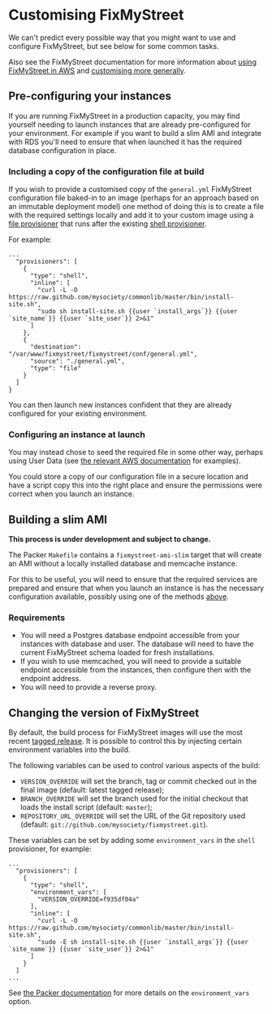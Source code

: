 # Customising FixMyStreet

We can't predict every possible way that you might want to use and configure
FixMyStreet, but see below for some common tasks.

Also see the FixMyStreet documentation for more information about
[using FixMyStreet in AWS](https://fixmystreet.org/install/ami/) and
[customising more generally](https://fixmystreet.org/customising/).

## Pre-configuring your instances

If you are running FixMyStreet in a production capacity, you may find yourself
needing to launch instances that are already pre-configured for your
environment. For example if you want to build a slim AMI and integrate with
RDS you'll need to ensure that when launched it has the required database
configuration in place.

### Including a copy of the configuration file at build

If you wish to provide a customised copy of the `general.yml`
FixMyStreet configuration file baked-in to an image (perhaps for an approach
based on an immutable deployment model) one method of doing this
is to create a file with the required settings locally and add it to your
custom image using a [file provisioner](https://www.packer.io/docs/provisioners/file.html)
that runs after the existing [shell provisioner](https://www.packer.io/docs/provisioners/shell.html).

For example:

```
...
  "provisioners": [
    {
      "type": "shell",
      "inline": [
        "curl -L -O https://raw.github.com/mysociety/commonlib/master/bin/install-site.sh",
        "sudo sh install-site.sh {{user `install_args`}} {{user `site_name`}} {{user `site_user`}} 2>&1"
      ]
    },
    {
      "destination": "/var/www/fixmystreet/fixmystreet/conf/general.yml",
      "source": "./general.yml",
      "type": "file"
    }
  ]
}
```

You can then launch new instances confident that they are already configured for
your existing environment.

### Configuring an instance at launch

You may instead chose to seed the required file in some other way, perhaps using
User Data (see [the relevant AWS documentation](https://docs.aws.amazon.com/AWSEC2/latest/UserGuide/user-data.html) for examples).

You could store a copy of our configuration file in a secure location and have
a script copy this into the right place and ensure the permissions were correct
when you launch an instance.

## Building a slim AMI

**This process is under development and subject to change.**

The Packer `Makefile` contains a `fixmystreet-ami-slim` target that will create an AMI
without a locally installed database and memcache instance.

For this to be useful, you will need to ensure that the required services are
prepared and ensure that when you launch an instance is has the
necessary configuration available, possibly using one of the methods [above](#pre-configuring-your-instances).

### Requirements

* You will need a Postgres database endpoint accessible from your instances with
database and user. The database will need to have the current FixMyStreet schema
loaded for fresh installations.
* If you wish to use memcached, you will need to provide a suitable endpoint accessible
from the instances, then configure then with the endpoint address.
* You will need to provide a reverse proxy.

## Changing the version of FixMyStreet

By default, the build process for FixMyStreet images will use the most recent
[tagged release](https://github.com/mysociety/fixmystreet/releases). It is
possible to control this by injecting certain environment variables into the build.

The following variables can be used to control various aspects of the build:

* `VERSION_OVERRIDE` will set the branch, tag or commit checked out in the final
image (default: latest tagged release);
* `BRANCH_OVERRIDE` will set the branch used for the initial checkout that loads the
install script (default: `master`);
* `REPOSITORY_URL_OVERRIDE` will set the URL of the Git repository used (default: `git://github.com/mysociety/fixmystreet.git`).

These variables can be set by adding some `environment_vars` in the `shell`
provisioner, for example:
```
...
  "provisioners": [
    {
      "type": "shell",
      "environment_vars": [
        "VERSION_OVERRIDE=f935df04a"
      ],
      "inline": [
        "curl -L -O https://raw.github.com/mysociety/commonlib/master/bin/install-site.sh",
        "sudo -E sh install-site.sh {{user `install_args`}} {{user `site_name`}} {{user `site_user`}} 2>&1"
      ]
    }
  ]
...
```
See [the Packer documentation](https://www.packer.io/docs/provisioners/shell.html#environment_vars)
for more details on the `environment_vars` option.
